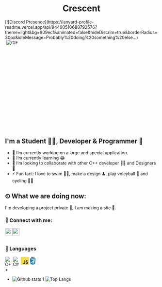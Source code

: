 <h1 align="center">Crescent</h1>
[![Discord Presence](https://lanyard-profile-readme.vercel.app/api/94490510688792576?theme=light&bg=809ecf&animated=false&hideDiscrim=true&borderRadius=30px&idleMessage=Probably%20doing%20something%20else...)



<img align="right" alt="GIF" src="https://github.com/abhisheknaiidu/abhisheknaiidu/blob/master/code.gif?raw=true" width="500" height="320" />

## I'm a Student 👨‍🎓, Developer & Programmer 🚀
- 🔭 I’m currently working on a large and special application.
- 🌱 I’m currently learning 😂
- 👯 I’m looking to collaborate with other C++ developer 👩‍💻 and Designers 🎨
- ⚡ Fun fact: I love to swim 🏊‍♀️, make a design ♟, play voleyball 🏐 and cycling 🚴‍♀️


## ⏲ What we are doing now:
I'm developing a project private 🚀, I am making a  site 📃.


### 📩 Connect with me:
[<img align="left" height="24" width="24" src="https://cdn.jsdelivr.net/npm/simple-icons@v4/icons/instagram.svg" />][instagram]
[<img align="left" height="24" width="24" src="https://cdn.jsdelivr.net/npm/simple-icons@v4/icons/gmail.svg" />][gmail]

<br />


[instagram]: https://www.instagram.com/HilalDownD
[gmail]: mailto:hilallinux@gmail.com





<br />


### 🔧 Languages



[<img align="left" alt="C++" width="26px" src="https://camo.githubusercontent.com/efd96dbe821038ffbe57498edb9fa8a5593216f9a0e65bbab6240927289e5f2e/68747470733a2f2f692e68697a6c69726573696d2e636f6d2f736b787a796a6c2e706e67" />][cpp]

[<img align="left" alt="C#" width="26px" src="https://camo.githubusercontent.com/e81239a14497f7af9f486954dd81161f5319e69bd2c6502f11d32bc60fa8e3aa/68747470733a2f2f692e68697a6c69726573696d2e636f6d2f63393536746a362e706e67 " />][csharp]

[<img align="left" alt="Javascript" width="26px" src="https://raw.githubusercontent.com/github/explore/80688e429a7d4ef2fca1e82350fe8e3517d3494d/topics/javascript/javascript.png" />][js]

[<img align="left" alt="Css" width="26px"
src="https://raw.githubusercontent.com/github/explore/80688e429a7d4ef2fca1e82350fe8e3517d3494d/topics/css/css.png" />][css]



<br />


[vsc]: https://code.visualstudio.com/
[cpp]: https://docs.microsoft.com/tr-tr/visualstudio/install/install-visual-studio?view=vs-2022/
[csharp]: https://docs.microsoft.com/tr-tr/visualstudio/install/install-visual-studio?view=vs-2022/
[js]: https://nodejs.org/tr/download/current/
[css]: https://code.visualstudio.com/



<br />
<br />


- ![Github stats 1](https://github-readme-stats.vercel.app/api?username=HilalWare&show_icons=true&theme=radical)
![Top Langs](https://github-readme-stats.vercel.app/api/top-langs/?username=HilalWare&theme=tokyonight)



